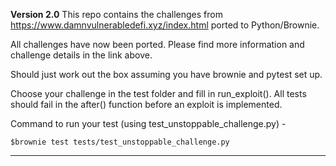 **Version 2.0**
This repo contains the challenges from https://www.damnvulnerabledefi.xyz/index.html ported to Python/Brownie.

All challenges have now been ported. Please find more information and challenge details in the link above.

Should just work out the box assuming you have brownie and pytest set up. 

Choose your challenge in the test folder and fill in run_exploit(). All tests should fail in the after() function before an exploit is implemented.

Command to run your test (using test_unstoppable_challenge.py) - 
```
$brownie test tests/test_unstoppable_challenge.py
```

---


